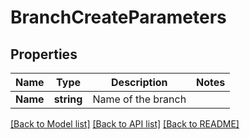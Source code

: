 # BranchCreateParameters

## Properties

Name | Type | Description | Notes
------------ | ------------- | ------------- | -------------
**Name** | **string** | Name of the branch | 

[[Back to Model list]](../README.md#documentation-for-models) [[Back to API list]](../README.md#documentation-for-api-endpoints) [[Back to README]](../README.md)


